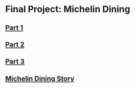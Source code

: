 # Final Project: Michelin Dining
## [Part 1](/part1.md)
## [Part 2](/part2.md)
## [Part 3](/part3.md)
## [Michelin Dining Story](https://carnegiemellon.shorthandstories.com/michelindining/index.html)
